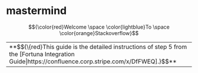 # mastermind

$${\color{red}Welcome \space \color{lightblue}To \space \color{orange}Stackoverflow}$$

<table><tr><td>**$${\{red}This guide is the detailed instructions of step 5 from the [Fortuna Integration Guide|https://confluence.corp.stripe.com/x/DfFWEQ].}$$**</td></tr></table>

